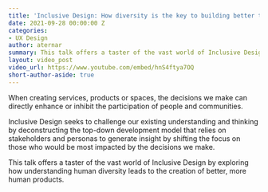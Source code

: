 ```yaml
---
title: 'Inclusive Design: How diversity is the key to building better technology'
date: 2021-09-28 00:00:00 Z
categories:
- UX Design
author: aternar
summary: This talk offers a taster of the vast world of Inclusive Design by exploring how understanding human diversity leads to the creation of better, more human products.
layout: video_post
video_url: https://www.youtube.com/embed/hnS4ftya7OQ
short-author-aside: true
---
```


When creating services, products or spaces, the decisions we make can directly enhance or inhibit the participation of people and communities.

Inclusive Design seeks to challenge our existing understanding and thinking by deconstructing the top-down development model that relies on stakeholders and personas to generate insight by shifting the focus on those who would be most impacted by the decisions we make.

This talk offers a taster of the vast world of Inclusive Design by exploring how understanding human diversity leads to the creation of better, more human products.

